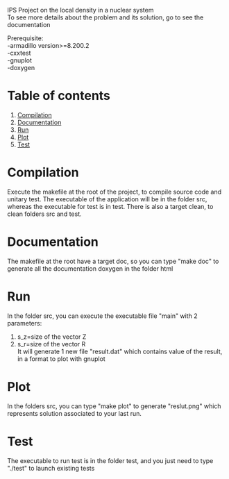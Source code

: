 IPS Project on the local density in a nuclear system <br/>
To see more details about the problem and its solution, go to see the documentation

Prerequisite:<br/>
-armadillo version>=8.200.2<br/>
-cxxtest <br/>
-gnuplot <br/>
-doxygen <br/>

Table of contents
==================

1. [Compilation](#Compilation) 
2. [Documentation](#Documenation)
3. [Run](#Run)
4. [Plot](#Plot)
5. [Test](#Test)


# Compilation <a name="Compilation"></a>
Execute the makefile at the root of the project, to compile source code and unitary test.
The executable of the application will be in the folder src, whereas the executable for test is in test.
There is also a target clean, to clean folders src and test.


# Documentation <a name="Documentation"></a>
The makefile at the root have a target doc, so you can type "make doc" to generate all the documentation doxygen in the folder html 


# Run <a name="Run"></a>
In the folder src, you can execute the executable file "main" with 2 parameters:<br/>
   1) s_z=size of the vector Z <br/>
   2) s_r=size of the vector R <br/>
It will generate 1 new file "result.dat" which contains value of the result, in a format to plot with gnuplot


# Plot <a name="Plot"></a>
In the folders src, you can type "make plot" to generate "reslut.png" which represents solution associated to your last run. <br/>

# Test <a name="Test"></a>
The executable to run test is in the folder test, and you just need to type "./test" to launch existing tests
